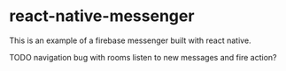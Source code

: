 # react-native-messenger #

This is an example of a firebase messenger built with react native.


TODO
navigation bug with rooms
listen to new messages and fire action?
